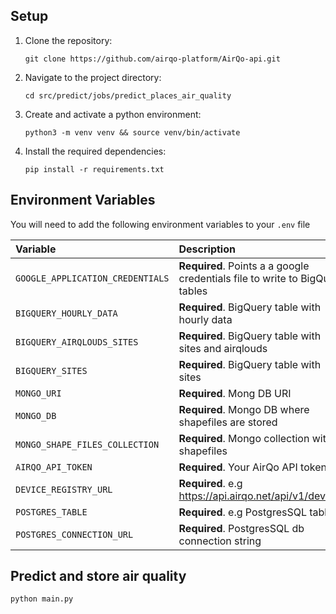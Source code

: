 ## Setup

1. Clone the repository:
    ```shell
    git clone https://github.com/airqo-platform/AirQo-api.git
    ```

2. Navigate to the project directory:
    ```shell
    cd src/predict/jobs/predict_places_air_quality
    ```

3. Create and activate a python environment:
    ```shell
    python3 -m venv venv && source venv/bin/activate
    ```
   
4. Install the required dependencies:
    ```shell
    pip install -r requirements.txt
    ```

## Environment Variables

You will need to add the following environment variables to your `.env` file

| Variable                         | Description                                                                  |
|:---------------------------------|:-----------------------------------------------------------------------------|
| `GOOGLE_APPLICATION_CREDENTIALS` | **Required**. Points a a google credentials file to write to BigQuery tables |
| `BIGQUERY_HOURLY_DATA`           | **Required**. BigQuery table with hourly data                                |
| `BIGQUERY_AIRQLOUDS_SITES`       | **Required**. BigQuery table with sites and airqlouds                        |
| `BIGQUERY_SITES`                 | **Required**. BigQuery table with sites                                      |
| `MONGO_URI`                      | **Required**. Mong DB URI                                                    |
| `MONGO_DB`                       | **Required**. Mongo DB where shapefiles are stored                           |
| `MONGO_SHAPE_FILES_COLLECTION`   | **Required**. Mongo collection with shapefiles                               |
| `AIRQO_API_TOKEN`                | **Required**. Your AirQo API token                                           |
| `DEVICE_REGISTRY_URL`            | **Required**. e.g https://api.airqo.net/api/v1/devices                       |
| `POSTGRES_TABLE`                 | **Required**. e.g PostgresSQL table                                          |
| `POSTGRES_CONNECTION_URL`        | **Required**. PostgresSQL db connection string                               |

## Predict and store air quality

 ```shell
 python main.py
 ```
